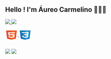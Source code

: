 ## Hello ! I'm Áureo Carmelino 👨🏽‍💻

 <div>
  <a href="https://github.com/aureocarmelino"> 
  <img height="150em" src="https://github-readme-stats.vercel.app/api/top-langs/?username=aureocarmelino&layout=compact&langs_count=7&theme=dracula"/>
  <img height="150em" src="https://github-readme-stats.vercel.app/api?username=aureocarmelino&show_icons=true&theme=dracula&include_all_commits=true&count_private=true"/>
</div>
  
<div style="display: inline_block"><br>
  <img align="center" alt="aureo_carmelino-HTML" height="30" width="40" src="https://raw.githubusercontent.com/devicons/devicon/master/icons/html5/html5-original.svg">
  <img align="center" alt="aureo_carmelino-CSS" height="30" width="40" src="https://raw.githubusercontent.com/devicons/devicon/master/icons/css3/css3-original.svg">
</div>
  
  ##
 
<div> 
 
  <a href="https://instagram.com/the_human_mann" target="_blank"><img src="https://img.shields.io/badge/-Instagram-%23E4405F?style=for-the-badge&logo=instagram&logoColor=white" target="_blank"></a>
  <a href="https://www.linkedin.com/in/áureo-carmelino" target="_blank"><img src="https://img.shields.io/badge/-LinkedIn-%230077B5?style=for-the-badge&logo=linkedin&logoColor=white" target="_blank"></a> 
  <!--a href = "mailto:aureo.roberto.31@gmail.com"><img src="https://img.shields.io/badge/-Gmail-%23333?style=for-the-badge&logo=gmail&logoColor=white" target="_blank"></a-->
 
  
